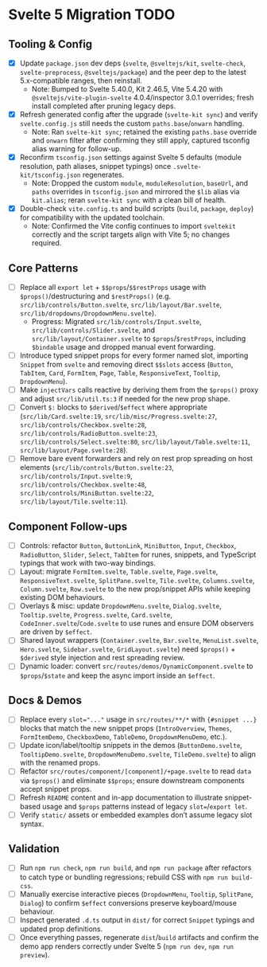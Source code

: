 # Svelte 5 Migration TODO

## Tooling & Config
- [x] Update `package.json` dev deps (`svelte`, `@sveltejs/kit`, `svelte-check`, `svelte-preprocess`, `@sveltejs/package`) and the peer dep to the latest 5.x-compatible ranges, then reinstall.
  - Note: Bumped to Svelte 5.40.0, Kit 2.46.5, Vite 5.4.20 with `@sveltejs/vite-plugin-svelte` 4.0.4/inspector 3.0.1 overrides; fresh install completed after pruning legacy deps.
- [x] Refresh generated config after the upgrade (`svelte-kit sync`) and verify `svelte.config.js` still needs the custom `paths.base`/`onwarn` handling.
  - Note: Ran `svelte-kit sync`; retained the existing `paths.base` override and `onwarn` filter after confirming they still apply, captured tsconfig alias warning for follow-up.
- [x] Reconfirm `tsconfig.json` settings against Svelte 5 defaults (module resolution, path aliases, snippet typings) once `.svelte-kit/tsconfig.json` regenerates.
  - Note: Dropped the custom `module`, `moduleResolution`, `baseUrl`, and `paths` overrides in `tsconfig.json` and mirrored the `$lib` alias via `kit.alias`; reran `svelte-kit sync` with a clean bill of health.
- [x] Double-check `vite.config.ts` and build scripts (`build`, `package`, `deploy`) for compatibility with the updated toolchain.
  - Note: Confirmed the Vite config continues to import `sveltekit` correctly and the script targets align with Vite 5; no changes required.

## Core Patterns
- [ ] Replace all `export let` + `$$props`/`$$restProps` usage with `$props()`/destructuring and `$restProps()` (e.g. `src/lib/controls/Button.svelte`, `src/lib/layout/Bar.svelte`, `src/lib/dropdowns/DropdownMenu.svelte`).
  - Progress: Migrated `src/lib/controls/Input.svelte`, `src/lib/controls/Slider.svelte`, and `src/lib/layout/Container.svelte` to `$props`/`$restProps`, including `$bindable` usage and dropped manual event forwarding.
- [ ] Introduce typed snippet props for every former named slot, importing `Snippet` from `svelte` and removing direct `$$slots` access (`Button`, `TabItem`, `Card`, `FormItem`, `Page`, `Table`, `ResponsiveText`, `Tooltip`, `DropdownMenu`).
- [ ] Make `injectVars` calls reactive by deriving them from the `$props()` proxy and adjust `src/lib/util.ts:3` if needed for the new prop shape.
- [ ] Convert `$:` blocks to `$derived`/`$effect` where appropriate (`src/lib/Card.svelte:19`, `src/lib/misc/Progress.svelte:27`, `src/lib/controls/Checkbox.svelte:28`, `src/lib/controls/RadioButton.svelte:23`, `src/lib/controls/Select.svelte:80`, `src/lib/layout/Table.svelte:11`, `src/lib/layout/Page.svelte:28`).
- [ ] Remove bare event forwarders and rely on rest prop spreading on host elements (`src/lib/controls/Button.svelte:23`, `src/lib/controls/Input.svelte:9`, `src/lib/controls/Checkbox.svelte:48`, `src/lib/controls/MiniButton.svelte:22`, `src/lib/layout/Tile.svelte:11`).

## Component Follow-ups
- [ ] Controls: refactor `Button`, `ButtonLink`, `MiniButton`, `Input`, `Checkbox`, `RadioButton`, `Slider`, `Select`, `TabItem` for runes, snippets, and TypeScript typings that work with two-way bindings.
- [ ] Layout: migrate `FormItem.svelte`, `Table.svelte`, `Page.svelte`, `ResponsiveText.svelte`, `SplitPane.svelte`, `Tile.svelte`, `Columns.svelte`, `Column.svelte`, `Row.svelte` to the new prop/snippet APIs while keeping existing DOM behaviours.
- [ ] Overlays & misc: update `DropdownMenu.svelte`, `Dialog.svelte`, `Tooltip.svelte`, `Progress.svelte`, `Card.svelte`, `CodeInner.svelte`/`Code.svelte` to use runes and ensure DOM observers are driven by `$effect`.
- [ ] Shared layout wrappers (`Container.svelte`, `Bar.svelte`, `MenuList.svelte`, `Hero.svelte`, `Sidebar.svelte`, `GridLayout.svelte`) need `$props()` + `$derived` style injection and rest spreading review.
- [ ] Dynamic loader: convert `src/routes/demos/DynamicComponent.svelte` to `$props`/`$state` and keep the async import inside an `$effect`.

## Docs & Demos
- [ ] Replace every `slot="..."` usage in `src/routes/**/*` with `{#snippet ...}` blocks that match the new snippet props (`IntroOverview`, `Themes`, `FormItemDemo`, `CheckboxDemo`, `TableDemo`, `DropdownMenuDemo`, etc.).
- [ ] Update icon/label/tooltip snippets in the demos (`ButtonDemo.svelte`, `TooltipDemo.svelte`, `DropdownMenuDemo.svelte`, `TileDemo.svelte`) to align with the renamed props.
- [ ] Refactor `src/routes/component/[component]/+page.svelte` to read `data` via `$props()` and eliminate `$$props`; ensure downstream components accept snippet props.
- [ ] Refresh `README` content and in-app documentation to illustrate snippet-based usage and `$props` patterns instead of legacy `slot=`/`export let`.
- [ ] Verify `static/` assets or embedded examples don’t assume legacy slot syntax.

## Validation
- [ ] Run `npm run check`, `npm run build`, and `npm run package` after refactors to catch type or bundling regressions; rebuild CSS with `npm run build-css`.
- [ ] Manually exercise interactive pieces (`DropdownMenu`, `Tooltip`, `SplitPane`, `Dialog`) to confirm `$effect` conversions preserve keyboard/mouse behaviour.
- [ ] Inspect generated `.d.ts` output in `dist/` for correct `Snippet` typings and updated prop definitions.
- [ ] Once everything passes, regenerate `dist`/`build` artifacts and confirm the demo app renders correctly under Svelte 5 (`npm run dev`, `npm run preview`).
